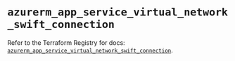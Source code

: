 # `azurerm_app_service_virtual_network_swift_connection`

Refer to the Terraform Registry for docs: [`azurerm_app_service_virtual_network_swift_connection`](https://registry.terraform.io/providers/hashicorp/azurerm/4.4.0/docs/resources/app_service_virtual_network_swift_connection).
